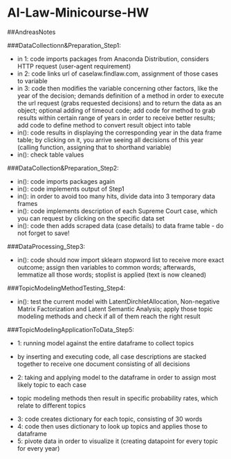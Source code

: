 # AI-Law-Minicourse-HW
##AndreasNotes

###DataCollectionn&Preparation_Step1:
+ in 1: code imports packages from Anaconda Distribution, considers HTTP request (user-agent requirement)
+ in 2: code links url of caselaw.findlaw.com, assignment of those cases to variable
+ in 3: code then modifies the variable concerning other factors, like the year of the decision; demands definition of a method in order to execute the url request (grabs requested decisions) and to return the data as an object; optional adding of timeout code; add code for method to grab results within certain range of years in order to receive better results; add code to define method to convert result object into table
+ in(): code results in displaying the corresponding year in the data frame table; by clicking on it, you arrive seeing all decisions of this year (calling function, assigning that to shorthand variable)
+ in(): check table values

###DataCollection&Preparation_Step2:
+ in(): code imports packages again
+ in(): code implements output of Step1
+ in(): in order to avoid too many hits, divide data into 3 temporary data frames
+ in(): code implements description of each Supreme Court case, which you can request by clicking on the specific data set
+ in(): code then adds scraped data (case details) to data frame table - do not forget to save!

###DataProcessing_Step3:
+ in(): code should now import sklearn stopword list to receive more exact outcome; assign then variables to common words; afterwards, lemmatize all those words; stoplist is applied (text is now cleaned)

###TopicModelingMethodTesting_Step4:
+ in(): test the current model with LatentDirchletAllocation, Non-negative Matrix Factorization and Latent Semantic Analysis; apply those topic modeling methods and check if all of them reach the right result

###TopicModelingApplicationToData_Step5:
+ 1: running model against the entire dataframe to collect topics
* by inserting and executing code, all case descriptions are stacked together to receive one document consisting of all decisions
+ 2: taking and applying model to the dataframe in order to assign most likely topic to each case
* topic modeling methods then result in specific probability rates, which relate to different topics
+ 3: code creates dictionary for each topic, consisting of 30 words
+ 4: code then uses dictionary to look up topics and applies those to dataframe
+ 5: pivote data in order to visualize it (creating datapoint for every topic for every year)
